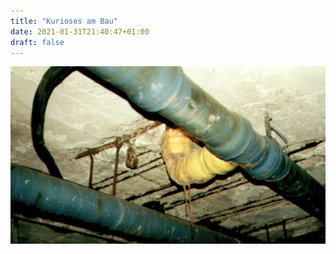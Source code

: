 ```yaml
---
title: "Kurioses am Bau"
date: 2021-01-31T21:40:47+01:00
draft: false
---
```

![kuriosers_01](/static/kurioses/kurioses_01.jpg "Befestigung von Rohrleitungen ohne Dübel")
